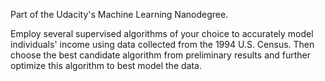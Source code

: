 Part of the Udacity's Machine Learning Nanodegree.

Employ several supervised algorithms of your choice to accurately model individuals' income using data collected from the 1994 U.S. Census. Then choose the best candidate algorithm from preliminary results and further optimize this algorithm to best model the data.